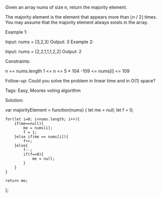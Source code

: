 Given an array nums of size n, return the majority element.

The majority element is the element that appears more than ⌊n / 2⌋ times. You may assume that the majority element always exists in the array.

 

Example 1:

Input: nums = [3,2,3]
Output: 3
Example 2:

Input: nums = [2,2,1,1,1,2,2]
Output: 2
 

Constraints:

n == nums.length
1 <= n <= 5 * 104
-109 <= nums[i] <= 109
 

Follow-up: Could you solve the problem in linear time and in O(1) space?


Tags: Easy, Moores voting algorithm

Solution: 

var majorityElement = function(nums) {
    let me = null;
    let f = 0;
    
    for(let i=0; i<nums.length; i++){
        if(me==null){
            me = nums[i];
            f = 1;
        }else if(me == nums[i]){
            f++;
        }else{
            f--;
            if(f==0){
                me = null;
            }
        }
    }
    
    return me;
};